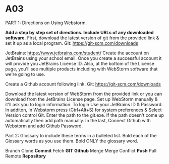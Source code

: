 # A03
PART 1: Directions on Using Webstorm.

**Add a step by step set of directions. Include URLs of any downloaded software.**
First, download the latest version of git from the provided link & set it up as a local program.
Git: https://git-scm.com/downloads

JetBrains: https://www.jetbrains.com/student/ 
Create the account on JetBrains using your school email. Once you create a successful account it will provide you JetBrains License ID. Also, at the bottom of the License page, you'll see multiple products including with WebStorm software that we're going to use.

Create a Github account following link.
Git: https://git-scm.com/downloads 

Download the latest version of WebStorm from the provided link or you can download from the JetBrains License page. Set up WebStorm manually & it'll ask you to login information. To login Use your JetBrains ID & Password. In additon, In Webstorm press (Ctrl+Alt+S) for system preferences & Select Version control Git. Enter the path to the git.exe. If the path doesn't come up automatically then add path manually. In the last, Connect Github with Webstorm and add Github Password.

Part 2: Glossary to include these terms in a bulleted list.
Bold each of the Glossary words as you use them.  Bold ONLY the glossary word.

Branch
Clone
**Commit**
Fetch
**GIT**
**Github**
Merge
Merge Conflict
**Push**
Pull
Remote
**Repository**
